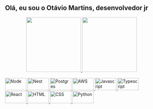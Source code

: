 ## Olá, eu sou o Otávio Martins, desenvolvedor jr

<div align="center" >
  <a href="https://github.com/otaviomartinss">
  <img height="180em" src="https://github-readme-stats.vercel.app/api?username=otaviomartinss&show_icons=true&theme=dracula&include_all_commits=true&count_private=true"/>
  <img height="180em" src="https://github-readme-stats.vercel.app/api/top-langs/?username=otaviomartinss&layout=compact&langs_count=8&theme=dracula"/>
</div>

<div><br>
  <img alt="Node" height="40" width="70" src="https://cdn.jsdelivr.net/gh/devicons/devicon/icons/nodejs/nodejs-plain-wordmark.svg">
  <img alt="Nest" height="40" width="70" src="https://cdn.jsdelivr.net/gh/devicons/devicon/icons/nestjs/nestjs-plain.svg">
  <img alt="Postgres" height="40" width="70" src="https://cdn.jsdelivr.net/gh/devicons/devicon/icons/postgresql/postgresql-plain.svg">
  <img alt="AWS" height="40" width="70" src="https://cdn.jsdelivr.net/gh/devicons/devicon/icons/amazonwebservices/amazonwebservices-original-wordmark.svg">
  <img alt="Javascript" height="40" width="70" src=>
  <img alt="Typescript" height="40" width="70" src=>
  <img alt="React" height="40" width="70" src=>
  <img alt="HTML" height="40" width="70" src=>
  <img alt="CSS" height="40" width="70" src=>
  <img alt="Python" height="40" width="70" src=>
</div>
